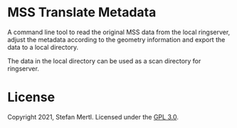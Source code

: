 # MSS Translate Metadata

A command line tool to read the original MSS data from the local ringserver, adjust the metadata according to the geometry information and export the data to a local directory.

The data in the local directory can be used as a scan directory for ringserver.

# License
Copyright 2021, Stefan Mertl.
Licensed under the [GPL 3.0](https://www.gnu.org/licenses/gpl-3.0.en.html).
